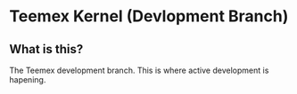 # Teemex Kernel (Devlopment Branch)

## What is this?
The Teemex development branch. This is where active development is hapening.

